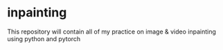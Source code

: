 # inpainting
This repository will contain all of my practice on image &amp; video inpainting using python and pytorch

